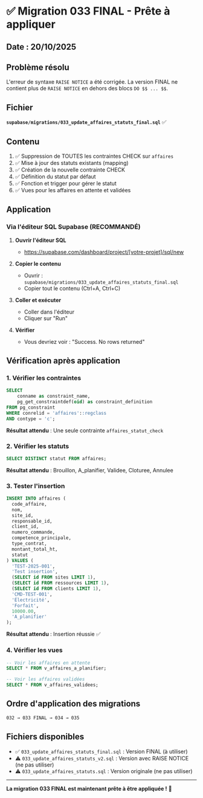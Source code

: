 # ✅ Migration 033 FINAL - Prête à appliquer

## Date : 20/10/2025

## Problème résolu

L'erreur de syntaxe `RAISE NOTICE` a été corrigée. La version FINAL ne contient plus de `RAISE NOTICE` en dehors des blocs `DO $$ ... $$`.

## Fichier

**`supabase/migrations/033_update_affaires_statuts_final.sql`** ✅

## Contenu

1. ✅ Suppression de TOUTES les contraintes CHECK sur `affaires`
2. ✅ Mise à jour des statuts existants (mapping)
3. ✅ Création de la nouvelle contrainte CHECK
4. ✅ Définition du statut par défaut
5. ✅ Fonction et trigger pour gérer le statut
6. ✅ Vues pour les affaires en attente et validées

## Application

### Via l'éditeur SQL Supabase (RECOMMANDÉ)

1. **Ouvrir l'éditeur SQL**
   - https://supabase.com/dashboard/project/[votre-projet]/sql/new

2. **Copier le contenu**
   - Ouvrir : `supabase/migrations/033_update_affaires_statuts_final.sql`
   - Copier tout le contenu (Ctrl+A, Ctrl+C)

3. **Coller et exécuter**
   - Coller dans l'éditeur
   - Cliquer sur "Run"

4. **Vérifier**
   - Vous devriez voir : "Success. No rows returned"

## Vérification après application

### 1. Vérifier les contraintes

```sql
SELECT 
    conname as constraint_name,
    pg_get_constraintdef(oid) as constraint_definition
FROM pg_constraint
WHERE conrelid = 'affaires'::regclass
AND contype = 'c';
```

**Résultat attendu** : Une seule contrainte `affaires_statut_check`

### 2. Vérifier les statuts

```sql
SELECT DISTINCT statut FROM affaires;
```

**Résultat attendu** : Brouillon, A_planifier, Validee, Cloturee, Annulee

### 3. Tester l'insertion

```sql
INSERT INTO affaires (
  code_affaire,
  nom,
  site_id,
  responsable_id,
  client_id,
  numero_commande,
  competence_principale,
  type_contrat,
  montant_total_ht,
  statut
) VALUES (
  'TEST-2025-001',
  'Test insertion',
  (SELECT id FROM sites LIMIT 1),
  (SELECT id FROM ressources LIMIT 1),
  (SELECT id FROM clients LIMIT 1),
  'CMD-TEST-001',
  'Électricité',
  'Forfait',
  10000.00,
  'A_planifier'
);
```

**Résultat attendu** : Insertion réussie ✅

### 4. Vérifier les vues

```sql
-- Voir les affaires en attente
SELECT * FROM v_affaires_a_planifier;

-- Voir les affaires validées
SELECT * FROM v_affaires_validees;
```

## Ordre d'application des migrations

```bash
032 → 033 FINAL → 034 → 035
```

## Fichiers disponibles

- ✅ `033_update_affaires_statuts_final.sql` : Version FINAL (à utiliser)
- ⚠️ `033_update_affaires_statuts_v2.sql` : Version avec RAISE NOTICE (ne pas utiliser)
- ⚠️ `033_update_affaires_statuts.sql` : Version originale (ne pas utiliser)

---

**La migration 033 FINAL est maintenant prête à être appliquée !** 🎉

